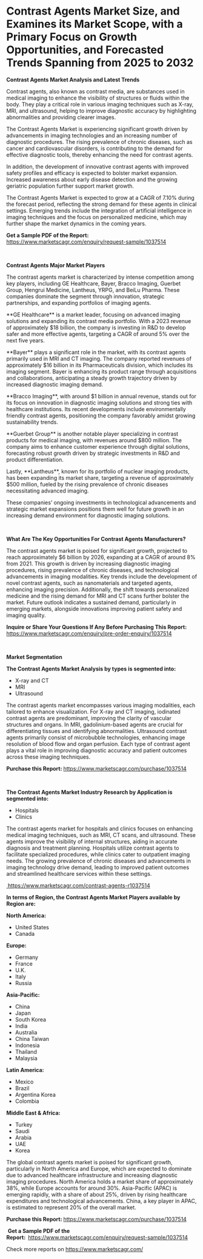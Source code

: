 <p><h1>Contrast Agents Market Size, and Examines its Market Scope, with a Primary Focus on Growth Opportunities, and Forecasted Trends Spanning from 2025 to 2032</h1></p><p><strong>Contrast Agents Market Analysis and Latest Trends</strong></p>
<p><p>Contrast agents, also known as contrast media, are substances used in medical imaging to enhance the visibility of structures or fluids within the body. They play a critical role in various imaging techniques such as X-ray, MRI, and ultrasound, helping to improve diagnostic accuracy by highlighting abnormalities and providing clearer images.</p><p>The Contrast Agents Market is experiencing significant growth driven by advancements in imaging technologies and an increasing number of diagnostic procedures. The rising prevalence of chronic diseases, such as cancer and cardiovascular disorders, is contributing to the demand for effective diagnostic tools, thereby enhancing the need for contrast agents.</p><p>In addition, the development of innovative contrast agents with improved safety profiles and efficacy is expected to bolster market expansion. Increased awareness about early disease detection and the growing geriatric population further support market growth.</p><p>The Contrast Agents Market is expected to grow at a CAGR of 7.10% during the forecast period, reflecting the strong demand for these agents in clinical settings. Emerging trends include the integration of artificial intelligence in imaging techniques and the focus on personalized medicine, which may further shape the market dynamics in the coming years.</p></p>
<p><strong>Get a Sample PDF of the Report:&nbsp;</strong> <a href="https://www.marketscagr.com/enquiry/request-sample/1037514?utm_campaign=2468&utm_medium=2&utm_source=Github&utm_content=ia&utm_term=08032025&utm_id=contrast-agents">https://www.marketscagr.com/enquiry/request-sample/1037514</a></p>
<p>&nbsp;</p>
<p><strong>Contrast Agents Major Market Players</strong></p>
<p><p>The contrast agents market is characterized by intense competition among key players, including GE Healthcare, Bayer, Bracco Imaging, Guerbet Group, Hengrui Medicine, Lantheus, YRPG, and BeiLu Pharma. These companies dominate the segment through innovation, strategic partnerships, and expanding portfolios of imaging agents.</p><p>**GE Healthcare** is a market leader, focusing on advanced imaging solutions and expanding its contrast media portfolio. With a 2023 revenue of approximately $18 billion, the company is investing in R&D to develop safer and more effective agents, targeting a CAGR of around 5% over the next five years.</p><p>**Bayer** plays a significant role in the market, with its contrast agents primarily used in MRI and CT imaging. The company reported revenues of approximately $16 billion in its Pharmaceuticals division, which includes its imaging segment. Bayer is enhancing its product range through acquisitions and collaborations, anticipating a steady growth trajectory driven by increased diagnostic imaging demand.</p><p>**Bracco Imaging**, with around $1 billion in annual revenue, stands out for its focus on innovation in diagnostic imaging solutions and strong ties with healthcare institutions. Its recent developments include environmentally friendly contrast agents, positioning the company favorably amidst growing sustainability trends.</p><p>**Guerbet Group** is another notable player specializing in contrast products for medical imaging, with revenues around $800 million. The company aims to enhance customer experience through digital solutions, forecasting robust growth driven by strategic investments in R&D and product differentiation.</p><p>Lastly, **Lantheus**, known for its portfolio of nuclear imaging products, has been expanding its market share, targeting a revenue of approximately $500 million, fueled by the rising prevalence of chronic diseases necessitating advanced imaging.</p><p>These companies’ ongoing investments in technological advancements and strategic market expansions positions them well for future growth in an increasing demand environment for diagnostic imaging solutions.</p></p>
<p>&nbsp;</p>
<p><strong>What Are The Key Opportunities For Contrast Agents Manufacturers?</strong></p>
<p><p>The contrast agents market is poised for significant growth, projected to reach approximately $6 billion by 2026, expanding at a CAGR of around 8% from 2021. This growth is driven by increasing diagnostic imaging procedures, rising prevalence of chronic diseases, and technological advancements in imaging modalities. Key trends include the development of novel contrast agents, such as nanomaterials and targeted agents, enhancing imaging precision. Additionally, the shift towards personalized medicine and the rising demand for MRI and CT scans further bolster the market. Future outlook indicates a sustained demand, particularly in emerging markets, alongside innovations improving patient safety and imaging quality.</p></p>
<p><strong>Inquire or Share Your Questions If Any Before Purchasing This Report:</strong> <a href="https://www.marketscagr.com/enquiry/pre-order-enquiry/1037514?utm_campaign=2468&utm_medium=2&utm_source=Github&utm_content=ia&utm_term=08032025&utm_id=contrast-agents">https://www.marketscagr.com/enquiry/pre-order-enquiry/1037514</a></p>
<p>&nbsp;</p>
<p><strong>Market Segmentation</strong></p>
<p><strong>The Contrast Agents Market Analysis by types is segmented into:</strong></p>
<p><ul><li>X-ray and CT</li><li>MRI</li><li>Ultrasound</li></ul></p>
<p><p>The contrast agents market encompasses various imaging modalities, each tailored to enhance visualization. For X-ray and CT imaging, iodinated contrast agents are predominant, improving the clarity of vascular structures and organs. In MRI, gadolinium-based agents are crucial for differentiating tissues and identifying abnormalities. Ultrasound contrast agents primarily consist of microbubble technologies, enhancing image resolution of blood flow and organ perfusion. Each type of contrast agent plays a vital role in improving diagnostic accuracy and patient outcomes across these imaging techniques.</p></p>
<p><strong>Purchase this Report:&nbsp;</strong><a href="https://www.marketscagr.com/purchase/1037514?utm_campaign=2468&utm_medium=2&utm_source=Github&utm_content=ia&utm_term=08032025&utm_id=contrast-agents">https://www.marketscagr.com/purchase/1037514</a></p>
<p>&nbsp;</p>
<p><strong>The Contrast Agents Market Industry Research by Application is segmented into:</strong></p>
<p><ul><li>Hospitals</li><li>Clinics</li></ul></p>
<p><p>The contrast agents market for hospitals and clinics focuses on enhancing medical imaging techniques, such as MRI, CT scans, and ultrasound. These agents improve the visibility of internal structures, aiding in accurate diagnosis and treatment planning. Hospitals utilize contrast agents to facilitate specialized procedures, while clinics cater to outpatient imaging needs. The growing prevalence of chronic diseases and advancements in imaging technology drive demand, leading to improved patient outcomes and streamlined healthcare services within these settings.</p></p>
<p><a href="https://www.marketscagr.com/contrast-agents-r1037514?utm_campaign=2468&utm_medium=2&utm_source=Github&utm_content=ia&utm_term=08032025&utm_id=contrast-agents">&nbsp;https://www.marketscagr.com/contrast-agents-r1037514</a></p>
<p><strong>In terms of Region, the Contrast Agents Market Players available by Region are:</strong></p>
<p>
    <p> <strong> North America: </strong>
        <ul>
            <li>United States</li>
            <li>Canada</li>
        </ul>
        </p> 
    <p> <strong> Europe: </strong>
        <ul>
            <li>Germany</li>
            <li>France</li>
            <li>U.K.</li>
            <li>Italy</li>
            <li>Russia</li>
        </ul>
        </p> 
    <p> <strong> Asia-Pacific: </strong>
        <ul>
            <li>China</li>
            <li>Japan</li>
            <li>South Korea</li>
            <li>India</li>
            <li>Australia</li>
            <li>China Taiwan</li>
            <li>Indonesia</li>
            <li>Thailand</li>
            <li>Malaysia</li>
        </ul>
        </p> 
    <p> <strong> Latin America: </strong>
        <ul>
            <li>Mexico</li>
            <li>Brazil</li>
            <li>Argentina Korea</li>
            <li>Colombia</li>
        </ul>
        </p> 
    <p> <strong> Middle East & Africa: </strong>
        <ul>
            <li>Turkey</li>
            <li>Saudi</li>
            <li>Arabia</li>
            <li>UAE</li>
            <li>Korea</li>
        </ul>
    </p>
    </p>
<p><p>The global contrast agents market is poised for significant growth, particularly in North America and Europe, which are expected to dominate due to advanced healthcare infrastructure and increasing diagnostic imaging procedures. North America holds a market share of approximately 38%, while Europe accounts for around 30%. Asia-Pacific (APAC) is emerging rapidly, with a share of about 25%, driven by rising healthcare expenditures and technological advancements. China, a key player in APAC, is estimated to represent 20% of the overall market.</p></p>
<p><strong>Purchase this Report: </strong><a href="https://www.marketscagr.com/purchase/1037514?utm_campaign=2468&utm_medium=2&utm_source=Github&utm_content=ia&utm_term=08032025&utm_id=contrast-agents">https://www.marketscagr.com/purchase/1037514</a></p>
<p>&nbsp;<strong>Get a Sample PDF of the Report:&nbsp;&nbsp;</strong><a href="https://www.marketscagr.com/enquiry/request-sample/1037514?utm_campaign=2468&utm_medium=2&utm_source=Github&utm_content=ia&utm_term=08032025&utm_id=contrast-agents">https://www.marketscagr.com/enquiry/request-sample/1037514</a></p>
<p><strong></strong></p>
<p>Check more reports on <a href="https://www.marketscagr.com/?utm_campaign=2468&utm_medium=2&utm_source=Github&utm_content=ia&utm_term=08032025&utm_id=contrast-agents">https://www.marketscagr.com/</a></p>